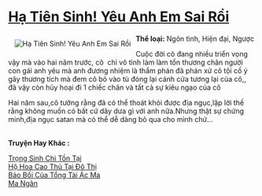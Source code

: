 <a href="https://utruyen.com/ha-tien-sinh-yeu-anh-em-sai-roi/18597/" title="Hạ Tiên Sinh! Yêu Anh Em Sai Rồi"><h1>Hạ Tiên Sinh! Yêu Anh Em Sai Rồi</h1></a><div style="display:table"><img align="right" style="float: left; padding: 10px;" src="https://utruyen.com/images/story/200x260/ha-tien-sinh-yeu-anh-em-sai-roi.jpg" alt="Hạ Tiên Sinh! Yêu Anh Em Sai Rồi"><b>Thể loại:</b> Ngôn tình, Hiện đại, Ngược<p></p>Cuộc đời cô đang nhiều triển vọng vậy mà vào hai năm trước, cô  chỉ vô tình làm làm tổn thương chân người con gái anh yêu mà anh đương nhiệm là thẩm phán đã phán xử cô tội cố ý gây thương tích mà đem cô bỏ vào tù đóng lại cánh cửa tương lại của cô,, đã vậy còn hủy hoại đi 1 chiếc chân và tất cả sự kiêu ngạo của cô<p></p>Hai năm sau,cô tưởng rằng đã có thể thoát khỏi được địa ngục,lập lời thề rằng không muốn có bất cứ dây dưa gì với anh nữa.Nhưng thật sự chứng minh,địa ngục satan mà có thể dễ dàng bỏ qua cho mình chứ...</div><p><br><b>Truyện Hay Khác :</b></p><a href="https://utruyen.com/trong-sinh-chi-ton-tai/5295/" alt="Trọng Sinh Chi Tồn Tại">Trọng Sinh Chi Tồn Tại</a><br/><a href="https://github.com/quanluxury/truyenhot/tree/master/truyenhay/486/" alt="Hộ Hoa Cao Thủ Tại Đô Thị">Hộ Hoa Cao Thủ Tại Đô Thị</a><br/><a href="https://truyenhot2020.wordpress.com/2019/12/11/bao-boi-cua-tong-tai-ac-ma/" alt="Bảo Bối Của Tổng Tài Ác Ma">Bảo Bối Của Tổng Tài Ác Ma</a><br/><a href="https://github.com/quanluxury/ngontinhhot/tree/master/truyenhay/21676/" alt="Ma Ngân">Ma Ngân</a><br/>